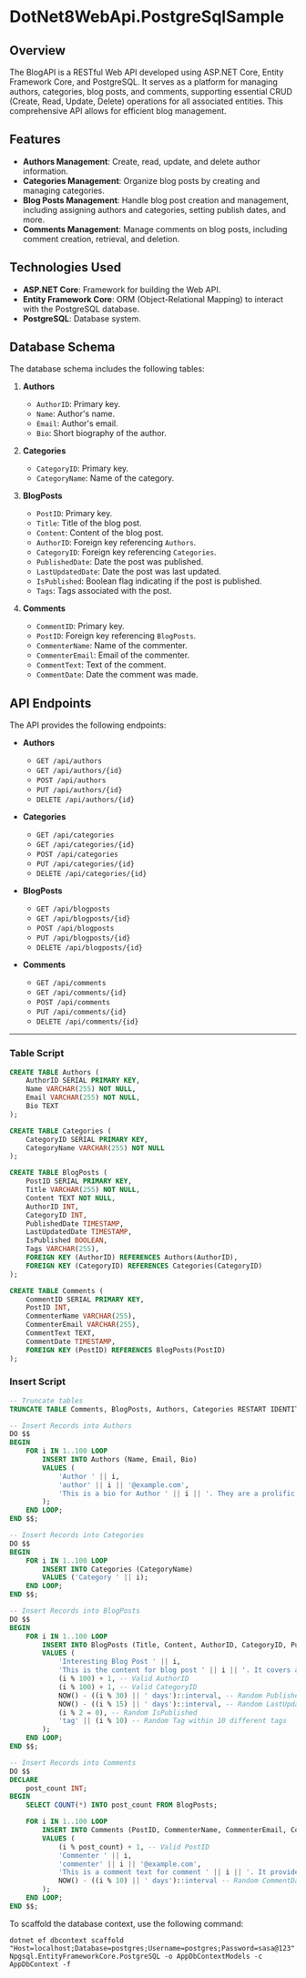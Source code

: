 # DotNet8WebApi.PostgreSqlSample

## Overview

The BlogAPI is a RESTful Web API developed using ASP.NET Core, Entity Framework Core, and PostgreSQL. It serves as a platform for managing authors, categories, blog posts, and comments, supporting essential CRUD (Create, Read, Update, Delete) operations for all associated entities. This comprehensive API allows for efficient blog management.

## Features

- **Authors Management**: Create, read, update, and delete author information.
- **Categories Management**: Organize blog posts by creating and managing categories.
- **Blog Posts Management**: Handle blog post creation and management, including assigning authors and categories, setting publish dates, and more.
- **Comments Management**: Manage comments on blog posts, including comment creation, retrieval, and deletion.

## Technologies Used

- **ASP.NET Core**: Framework for building the Web API.
- **Entity Framework Core**: ORM (Object-Relational Mapping) to interact with the PostgreSQL database.
- **PostgreSQL**: Database system.

## Database Schema

The database schema includes the following tables:

1. **Authors**
    - `AuthorID`: Primary key.
    - `Name`: Author's name.
    - `Email`: Author's email.
    - `Bio`: Short biography of the author.

2. **Categories**
    - `CategoryID`: Primary key.
    - `CategoryName`: Name of the category.

3. **BlogPosts**
    - `PostID`: Primary key.
    - `Title`: Title of the blog post.
    - `Content`: Content of the blog post.
    - `AuthorID`: Foreign key referencing `Authors`.
    - `CategoryID`: Foreign key referencing `Categories`.
    - `PublishedDate`: Date the post was published.
    - `LastUpdatedDate`: Date the post was last updated.
    - `IsPublished`: Boolean flag indicating if the post is published.
    - `Tags`: Tags associated with the post.

4. **Comments**
    - `CommentID`: Primary key.
    - `PostID`: Foreign key referencing `BlogPosts`.
    - `CommenterName`: Name of the commenter.
    - `CommenterEmail`: Email of the commenter.
    - `CommentText`: Text of the comment.
    - `CommentDate`: Date the comment was made.

## API Endpoints

The API provides the following endpoints:

- **Authors**
    - `GET /api/authors`
    - `GET /api/authors/{id}`
    - `POST /api/authors`
    - `PUT /api/authors/{id}`
    - `DELETE /api/authors/{id}`

- **Categories**
    - `GET /api/categories`
    - `GET /api/categories/{id}`
    - `POST /api/categories`
    - `PUT /api/categories/{id}`
    - `DELETE /api/categories/{id}`

- **BlogPosts**
    - `GET /api/blogposts`
    - `GET /api/blogposts/{id}`
    - `POST /api/blogposts`
    - `PUT /api/blogposts/{id}`
    - `DELETE /api/blogposts/{id}`

- **Comments**
    - `GET /api/comments`
    - `GET /api/comments/{id}`
    - `POST /api/comments`
    - `PUT /api/comments/{id}`
    - `DELETE /api/comments/{id}`

---

### Table Script

```sql
CREATE TABLE Authors (
    AuthorID SERIAL PRIMARY KEY,
    Name VARCHAR(255) NOT NULL,
    Email VARCHAR(255) NOT NULL,
    Bio TEXT
);

CREATE TABLE Categories (
    CategoryID SERIAL PRIMARY KEY,
    CategoryName VARCHAR(255) NOT NULL
);

CREATE TABLE BlogPosts (
    PostID SERIAL PRIMARY KEY,
    Title VARCHAR(255) NOT NULL,
    Content TEXT NOT NULL,
    AuthorID INT,
    CategoryID INT,
    PublishedDate TIMESTAMP,
    LastUpdatedDate TIMESTAMP,
    IsPublished BOOLEAN,
    Tags VARCHAR(255),
    FOREIGN KEY (AuthorID) REFERENCES Authors(AuthorID),
    FOREIGN KEY (CategoryID) REFERENCES Categories(CategoryID)
);

CREATE TABLE Comments (
    CommentID SERIAL PRIMARY KEY,
    PostID INT,
    CommenterName VARCHAR(255),
    CommenterEmail VARCHAR(255),
    CommentText TEXT,
    CommentDate TIMESTAMP,
    FOREIGN KEY (PostID) REFERENCES BlogPosts(PostID)
);
```

### Insert Script

```sql
-- Truncate tables
TRUNCATE TABLE Comments, BlogPosts, Authors, Categories RESTART IDENTITY CASCADE;

-- Insert Records into Authors
DO $$
BEGIN
    FOR i IN 1..100 LOOP
        INSERT INTO Authors (Name, Email, Bio)
        VALUES (
            'Author ' || i,
            'author' || i || '@example.com',
            'This is a bio for Author ' || i || '. They are a prolific writer with numerous published works.'
        );
    END LOOP;
END $$;

-- Insert Records into Categories
DO $$
BEGIN
    FOR i IN 1..100 LOOP
        INSERT INTO Categories (CategoryName)
        VALUES ('Category ' || i);
    END LOOP;
END $$;

-- Insert Records into BlogPosts
DO $$
BEGIN
    FOR i IN 1..100 LOOP
        INSERT INTO BlogPosts (Title, Content, AuthorID, CategoryID, PublishedDate, LastUpdatedDate, IsPublished, Tags)
        VALUES (
            'Interesting Blog Post ' || i,
            'This is the content for blog post ' || i || '. It covers a variety of interesting topics related to Category ' || (i % 100) + 1 || '.',
            (i % 100) + 1, -- Valid AuthorID
            (i % 100) + 1, -- Valid CategoryID
            NOW() - ((i % 30) || ' days')::interval, -- Random PublishedDate within the last 30 days
            NOW() - ((i % 15) || ' days')::interval, -- Random LastUpdatedDate within the last 15 days
            (i % 2 = 0), -- Random IsPublished
            'tag' || (i % 10) -- Random Tag within 10 different tags
        );
    END LOOP;
END $$;

-- Insert Records into Comments
DO $$
DECLARE
    post_count INT;
BEGIN
    SELECT COUNT(*) INTO post_count FROM BlogPosts;

    FOR i IN 1..100 LOOP
        INSERT INTO Comments (PostID, CommenterName, CommenterEmail, CommentText, CommentDate)
        VALUES (
            (i % post_count) + 1, -- Valid PostID
            'Commenter ' || i,
            'commenter' || i || '@example.com',
            'This is a comment text for comment ' || i || '. It provides feedback and insights on Blog Post ' || (i % post_count) + 1 || '.',
            NOW() - ((i % 10) || ' days')::interval -- Random CommentDate within the last 10 days
        );
    END LOOP;
END $$;
```


To scaffold the database context, use the following command:

```
dotnet ef dbcontext scaffold "Host=localhost;Database=postgres;Username=postgres;Password=sasa@123" Npgsql.EntityFrameworkCore.PostgreSQL -o AppDbContextModels -c AppDbContext -f
```
